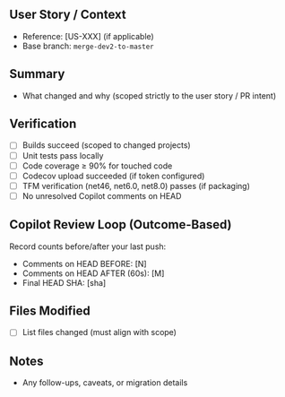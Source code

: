 ## User Story / Context
- Reference: [US-XXX] (if applicable)
- Base branch: `merge-dev2-to-master`

## Summary
- What changed and why (scoped strictly to the user story / PR intent)

## Verification
- [ ] Builds succeed (scoped to changed projects)
- [ ] Unit tests pass locally
- [ ] Code coverage ≥ 90% for touched code
- [ ] Codecov upload succeeded (if token configured)
- [ ] TFM verification (net46, net6.0, net8.0) passes (if packaging)
- [ ] No unresolved Copilot comments on HEAD

## Copilot Review Loop (Outcome-Based)
Record counts before/after your last push:
- Comments on HEAD BEFORE: [N]
- Comments on HEAD AFTER (60s): [M]
- Final HEAD SHA: [sha]

## Files Modified
- [ ] List files changed (must align with scope)

## Notes
- Any follow-ups, caveats, or migration details

<!-- end -->
